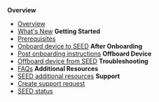 **Overview**
  - [Overview](overview)
  - [What's New](what-s-new)
**Getting Started**  
  - [Prerequisites](prerequisites-for-onboarding)
  - [Onboard device to SEED](onboard-device/onboard-device-to-seed)
**After Onboarding**    
  - [Post onboarding instructions](post-onboarding-instructions/post-onboarding-steps-and-verification)
**Offboard Device**
  - [Offboard device from SEED](offboard-device/offboard-device-from-seed)
**Troubleshooting**
  - [FAQs](faqs/seed-faqs)
**Additional Resources**  
  - [SEED additional resources](additional-resources/additional-resources)
**Support**
  - [Create support request](raise-an-incident-support-request)
  - [SEED status](seed-status)
